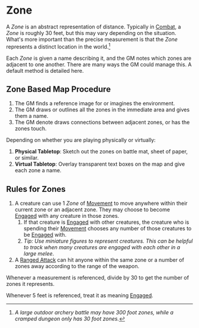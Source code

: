 # Zone

A *Zone* is an abstract representation of distance. Typically in [Combat](../Combat/Combat.md), a *Zone* is roughly 30 feet, but this may vary depending on the situation. What's more important than the precise measurement is that the *Zone* represents a distinct location in the world.[^1]

Each *Zone* is given a name describing it, and the GM notes which zones are adjacent to one another. There are many ways the GM could manage this. A default method is detailed here.

## Zone Based Map Procedure

1. The GM finds a reference image for or imagines the environment.
2. The GM draws or outlines all the zones in the immediate area and gives them a name.
3. The GM denote draws connections between adjacent zones, or has the zones touch.

Depending on whether you are playing physically or virtually:

1. **Physical Tabletop**: Sketch out the zones on battle mat, sheet of paper, or similar.
2. **Virtual Tabletop**: Overlay transparent text boxes on the map and give each zone a name.

## Rules for Zones

1. A creature can use 1 *Zone* of [Movement](../Combat/Movement.md) to move anywhere within their current zone or an adjacent zone. They may choose to become [Engaged](../Conditions/Engaged.md) with any creature in those zones.
	1. If that creature is [Engaged](../Conditions/Engaged.md) with other creatures, the creature who is spending their [Movement](../Combat/Movement.md) chooses any number of those creatures to be [Engaged](../Conditions/Engaged.md) with.
	2. *Tip: Use miniature figures to represent creatures. This can be helpful to track when many creatures are engaged with each other in a large melee*.
2. A [Ranged Attack](../Combat/Ranged%20Attack.md) can hit anyone within the same zone or a number of zones away according to the range of the weapon.

Whenever a measurement is referenced, divide by 30 to get the number of zones it represents.

Whenever 5 feet is referenced, treat it as meaning [Engaged](../Conditions/Engaged.md).

[^1]: *A large outdoor archery battle may have 300 foot zones, while a cramped dungeon only has 30 foot zones.*
